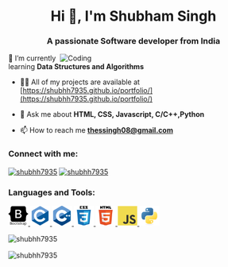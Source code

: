 <h1 align="center">Hi 👋, I'm Shubham Singh</h1>
<h3 align="center">A passionate Software developer from India</h3>
<img align="right" alt = "Coding" width="400" src = "https://cdn.dribbble.com/users/1162077/screenshots/3848914/programmer.gif">


 🌱 I’m currently learning **Data Structures and Algorithms**

- 👨‍💻 All of my projects are available at [https://shubhh7935.github.io/portfolio/](https://shubhh7935.github.io/portfolio/)

- 💬 Ask me about **HTML, CSS, Javascript, C/C++,Python**

- 📫 How to reach me **thessingh08@gmail.com**

<h3 align="left">Connect with me:</h3>
<p align="left">
<a href="https://linkedin.com/in/shubhh7935" target="blank"><img align="center" src="https://raw.githubusercontent.com/rahuldkjain/github-profile-readme-generator/master/src/images/icons/Social/linked-in-alt.svg" alt="shubhh7935" height="30" width="40" /></a>
<a href="https://www.leetcode.com/shubhh7935" target="blank"><img align="center" src="https://raw.githubusercontent.com/rahuldkjain/github-profile-readme-generator/master/src/images/icons/Social/leet-code.svg" alt="shubhh7935" height="30" width="40" /></a>
</p>

<h3 align="left">Languages and Tools:</h3>
<p align="left"> <a href="https://getbootstrap.com" target="_blank" rel="noreferrer"> <img src="https://raw.githubusercontent.com/devicons/devicon/master/icons/bootstrap/bootstrap-plain-wordmark.svg" alt="bootstrap" width="40" height="40"/> </a> <a href="https://www.cprogramming.com/" target="_blank" rel="noreferrer"> <img src="https://raw.githubusercontent.com/devicons/devicon/master/icons/c/c-original.svg" alt="c" width="40" height="40"/> </a> <a href="https://www.w3schools.com/cpp/" target="_blank" rel="noreferrer"> <img src="https://raw.githubusercontent.com/devicons/devicon/master/icons/cplusplus/cplusplus-original.svg" alt="cplusplus" width="40" height="40"/> </a> <a href="https://www.w3schools.com/css/" target="_blank" rel="noreferrer"> <img src="https://raw.githubusercontent.com/devicons/devicon/master/icons/css3/css3-original-wordmark.svg" alt="css3" width="40" height="40"/> </a> <a href="https://www.w3.org/html/" target="_blank" rel="noreferrer"> <img src="https://raw.githubusercontent.com/devicons/devicon/master/icons/html5/html5-original-wordmark.svg" alt="html5" width="40" height="40"/> </a> <a href="https://developer.mozilla.org/en-US/docs/Web/JavaScript" target="_blank" rel="noreferrer"> <img src="https://raw.githubusercontent.com/devicons/devicon/master/icons/javascript/javascript-original.svg" alt="javascript" width="40" height="40"/> </a> <a href="https://www.python.org" target="_blank" rel="noreferrer"> <img src="https://raw.githubusercontent.com/devicons/devicon/master/icons/python/python-original.svg" alt="python" width="40" height="40"/> </a> </p>

<p><img align="center" src="https://github-readme-stats.vercel.app/api/top-langs?username=shubhh7935&show_icons=true&locale=en&layout=compact" alt="shubhh7935" /></p>

<p><img align="center" src="https://github-readme-streak-stats.herokuapp.com/?user=shubhh7935&" alt="shubhh7935" /></p>
